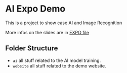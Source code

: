 # AI Expo Demo

This is a project to show case AI and Image Recognition

More infos on the slides are in [EXPO file](./EXPO.md)

## Folder Structure

- `ai` all stuff related to the AI model training.
- `website` all stuff related to the demo website.
